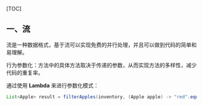 [TOC]

## 一、流

流是一种数据格式，基于流可以实现免费的并行处理，并且可以做到代码的简单和易理解。

行为参数化：方法中的具体方法取决于传递的参数，从而实现方法的多样性，减少代码的重复率。

通过使用 **Lambda** 来进行参数化模式：

```java
List<Apple> result = filterApples(inventory, (Apple apple) -> "red".equals(apple.getColors()));
```

